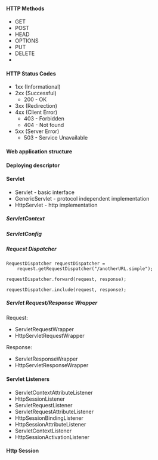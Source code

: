 
#### HTTP Methods
* GET
* POST
* HEAD
* OPTIONS
* PUT
* DELETE
* 

#### HTTP Status Codes
* 1xx (Informational)
* 2xx (Successful)
  * 200 - OK 
* 3xx (Redirection)
* 4xx (Client Error)
  * 403 - Forbidden
  * 404 - Not found
* 5xx (Server Error)
  * 503 - Service Unavailable 

#### Web application structure


#### Deploying descriptor

#### Servlet
* Servlet - basic interface
* GenericServlet - protocol independent implementation
* HttpServlet - http implementation
 
##### ServletContext

##### ServletConfig

##### Request Dispatcher  


```
RequestDispatcher requestDispatcher =
    request.getRequestDispatcher("/anotherURL.simple");

requestDispatcher.forward(request, response);

requestDispatcher.include(request, response);
```

##### Servlet Request/Response Wrapper
Request:
* ServletRequestWrapper
* HttpServletRequestWrapper

Response:
* ServletResponseWrapper
* HttpServletResponseWrapper

#### Servlet Listeners
* ServletContextAttributeListener
* HttpSessionListener
* ServletRequestListener
* ServletRequestAttributeListener
* HttpSessionBindingListener
* HttpSessionAttributeListener
* ServletContextListener
* HttpSessionActivationListener

####


#### Http Session






